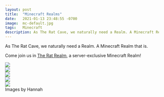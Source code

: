 ```yaml
---
layout: post
title:  "Minecraft Realms"
date:   2021-01-13 23:48:55 -0700
image:  mc-default.jpg
tags:   Minecraft
description: As The Rat Cave, we naturally need a Realm. A Minecraft Realm that is. Come join us in The Rat Realm, a server-exclusive Minecraft Realm for us to build together! 
---
```


As The Rat Cave, we naturally need a Realm. A Minecraft Realm that is.

Come join us in [The Rat Realm], a server-exclusive Minecraft Realm!  

[The Rat Realm]: https://discord.gg/theratcave  

![]({{site.baseurl}}/img/mchouse.jpeg)  
![]({{site.baseurl}}/img/minecraft1.jpeg)  
![]({{site.baseurl}}/img/minecraft2.jpeg)  
![]({{site.baseurl}}/img/minecraft3.jpeg)  
![]({{site.baseurl}}/img/mcdark.jpeg)  
Images by Hannah

